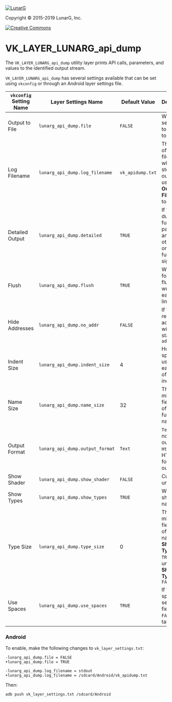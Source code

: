 <!-- markdownlint-disable MD041 -->
[![LunarG][1]][2]

[1]: https://vulkan.lunarg.com/img/LunarGLogo.png "www.LunarG.com"
[2]: https://www.LunarG.com/

Copyright &copy; 2015-2019 LunarG, Inc.

[![Creative Commons][3]][4]

[3]: https://i.creativecommons.org/l/by-nd/4.0/88x31.png "Creative Commons License"
[4]: https://creativecommons.org/licenses/by-nd/4.0/


# VK\_LAYER\_LUNARG\_api\_dump
The `VK_LAYER_LUNARG_api_dump` utility layer prints API calls, parameters, and values to the identified output stream.

`VK_LAYER_LUNARG_api_dump` has several settings available that can be set using `vkconfig`
or through an Android layer settings file.

| `vkconfig` Setting Name | Layer Settings Name | Default Value | Description |
| ----------------------- | ------------------- | ------------- | ----------- |
| Output to File          | `lunarg_api_dump.file` | `FALSE`    | Whether to send output to a file, or to stdout |
| Log Filename            | `lunarg_api_dump.log_filename` | `vk_apidump.txt` | The name of a filename where to store the output.  Not used unless **Output to File** is set to `TRUE` |
| Detailed Output         | `lunarg_api_dump.detailed` | `TRUE` | If `TRUE`, dump all function parameters and values; otherwise, only dump function signatures |
| Flush                   | `lunarg_api_dump.flush` | `TRUE` | Whether to force an I/O flush after writing each output line |
| Hide Addresses          | `lunarg_api_dump.no_addr` | `FALSE` | If `TRUE`, replace all addresses with the static string `address` |
| Indent Size             | `lunarg_api_dump.indent_size` | 4 | How many spaces to use for each level of indentation |
| Name Size               | `lunarg_api_dump.name_size`   | 32 | The minimum field length of a function name |
| Output Format           | `lunarg_api_dump.output_format` |  `Text` | `Text` for normal text output, or `Html` for HTML-formatted output |
| Show Shader             | `lunarg_api_dump.show_shader` | `FALSE` | Currently unused |
| Show Types              | `lunarg_api_dump.show_types`  | `TRUE`  | Whether to show type names|
| Type Size               | `lunarg_api_dump.type_size`   | 0  | The minimum field length of a type name, if **Show Types** is `TRUE`; unused if **Show Types** is `FALSE`|
| Use Spaces              | `lunarg_api_dump.use_spaces`  | `TRUE` | If `TRUE`, use spaces to separate fields; if `FALSE`, use tabs|


### Android
To enable, make the following changes to `vk_layer_settings.txt`:
```
-lunarg_api_dump.file = FALSE
+lunarg_api_dump.file = TRUE

-lunarg_api_dump.log_filename = stdout
+lunarg_api_dump.log_filename = /sdcard/Android/vk_apidump.txt
```
Then:
```
adb push vk_layer_settings.txt /sdcard/Android
```
